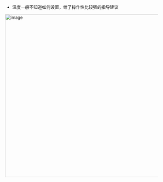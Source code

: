 - 温度一般不知道如何设置，给了操作性比较强的指导建议
<img width="537" alt="image" src="https://github.com/user-attachments/assets/71b9b487-ebcc-4d98-9b5a-d0f83ad29d6d" />

